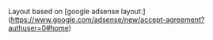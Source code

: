 Layout based on [google adsense layout:] (https://www.google.com/adsense/new/accept-agreement?authuser=0#home)
